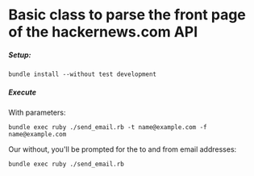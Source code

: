 # Basic class to parse the front page of the hackernews.com API

#####  Setup: 
    bundle install --without test development

#####  Execute
  With parameters:
    
    bundle exec ruby ./send_email.rb -t name@example.com -f name@example.com

  Our without, you'll be prompted for the to and from email addresses:
    
    bundle exec ruby ./send_email.rb
